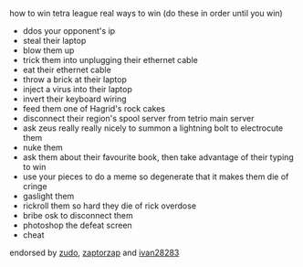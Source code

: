 <head>
    <meta content="How to win in Tetra League" property="og:title" />
    <meta content="Real 100% ways to win in tetrio tetra league" property="og:description" />
</head>

how to win tetra league real ways to win (do these in order until you win)
- ddos your opponent's ip 
- steal their laptop 
- blow them up 
- trick them into unplugging their ethernet cable 
- eat their ethernet cable 
- throw a brick at their laptop 
- inject a virus into their laptop 
- invert their keyboard wiring 
- feed them one of Hagrid's rock cakes 
- disconnect their region's spool server from tetrio main server 
- ask zeus really really nicely to summon a lightning bolt to electrocute them 
- nuke them 
- ask them about their favourite book, then take advantage of their typing to win 
- use your pieces to do a meme so degenerate that it makes them die of cringe 
- gaslight them 
- rickroll them so hard they die of rick overdose 
- bribe osk to disconnect them 
- photoshop the defeat screen 
- cheat 

endorsed by [zudo](image2.png), [zaptorzap](image.png) and [ivan28283](ivan.png) 












<div style="font-size: 0.1px;">(this is a joke, and I do not endorse any of the actions above)</div>
